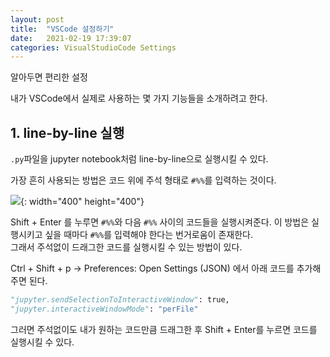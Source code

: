 ```yaml
---
layout: post
title:  "VSCode 설정하기"
date:   2021-02-19 17:39:07
categories: VisualStudioCode Settings
---
```

알아두면 편리한 설정

내가 VSCode에서 실제로 사용하는 몇 가지 기능들을 소개하려고 한다.

## 1. line-by-line 실행

`.py`파일을 jupyter notebook처럼 line-by-line으로 실행시킬 수 있다.

가장 흔히 사용되는 방법은 코드 위에 주석 형태로 `#%%`를 입력하는 것이다. 

![](https://github.com/mmminji/mmminji.github.io/blob/main/assets/post_pics/#%%.PNG?raw=true){: width="400" height="400"}

Shift + Enter 를 누루면 `#%%`와 다음 `#%%` 사이의 코드들을 실행시켜준다. 이 방법은 실행시키고 싶을 때마다 `#%%`를 입력해야 한다는 번거로움이 존재한다.  
그래서 주석없이 드래그한 코드를 실행시킬 수 있는 방법이 있다.

Ctrl + Shift + p -> Preferences: Open Settings (JSON) 에서 아래 코드를 추가해주면 된다.

```python
"jupyter.sendSelectionToInteractiveWindow": true,
"jupyter.interactiveWindowMode": "perFile"
```

그러면 주석없이도 내가 원하는 코드만큼 드래그한 후 Shift + Enter를 누르면 코드를 실행시킬 수 있다.


